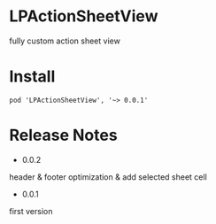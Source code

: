 # LPActionSheetView
fully custom action sheet view

# Install

`pod 'LPActionSheetView', '~> 0.0.1'`

# Release Notes
- 0.0.2

header & footer optimization & add selected sheet cell

- 0.0.1

first version

